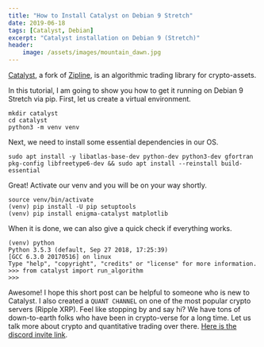 ```yaml
---
title: "How to Install Catalyst on Debian 9 Stretch"
date: 2019-06-18
tags: [Catalyst, Debian]
excerpt: "Catalyst installation on Debian 9 (Stretch)"
header:
    image: /assets/images/mountain_dawn.jpg
---
```

[Catalyst](https://enigma.co/catalyst/index.html), a fork of [Zipline](http://www.zipline.io/), is an algorithmic trading library for crypto-assets.

In this tutorial, I am going to show you how to get it running on Debian 9 Stretch via pip. First, let us create a virtual environment.
```
mkdir catalyst
cd catalyst
python3 -m venv venv
```
Next, we need to install some essential dependencies in our OS.
```
sudo apt install -y libatlas-base-dev python-dev python3-dev gfortran pkg-config libfreetype6-dev && sudo apt install --reinstall build-essential
```
Great! Activate our venv and you will be on your way shortly.
```
source venv/bin/activate
(venv) pip install -U pip setuptools
(venv) pip install enigma-catalyst matplotlib
```
When it is done, we can also give a quick check if everything works.
```
(venv) python
Python 3.5.3 (default, Sep 27 2018, 17:25:39) 
[GCC 6.3.0 20170516] on linux
Type "help", "copyright", "credits" or "license" for more information.
>>> from catalyst import run_algorithm
>>> 
```
Awesome! I hope this short post can be helpful to someone who is new to Catalyst. I also created a ```QUANT CHANNEL``` on one of the most popular crypto servers (Ripple XRP). Feel like stopping by and say hi? We have tons of down-to-earth folks who have been in crypto-verse for a long time. Let us talk more about crypto and quantitative trading over there. [Here is the discord invite link](https://discord.gg/jchMcc2). 
